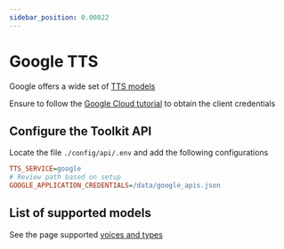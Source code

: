 ```yaml
---
sidebar_position: 0.00022
---
```


# Google TTS

Google offers a wide set of [TTS models](https://cloud.google.com/text-to-speech/docs/list-voices-and-types)

Ensure to follow the [Google Cloud tutorial](https://cloud.google.com/text-to-speech/docs/before-you-begin) to obtain the client credentials

## Configure the Toolkit API

Locate the file `./config/api/.env` and add the following configurations

```ini
TTS_SERVICE=google
# Review path based on setup
GOOGLE_APPLICATION_CREDENTIALS=/data/google_apis.json
```

## List of supported models

See the page supported [voices and types](https://cloud.google.com/text-to-speech/docs/list-voices-and-types)